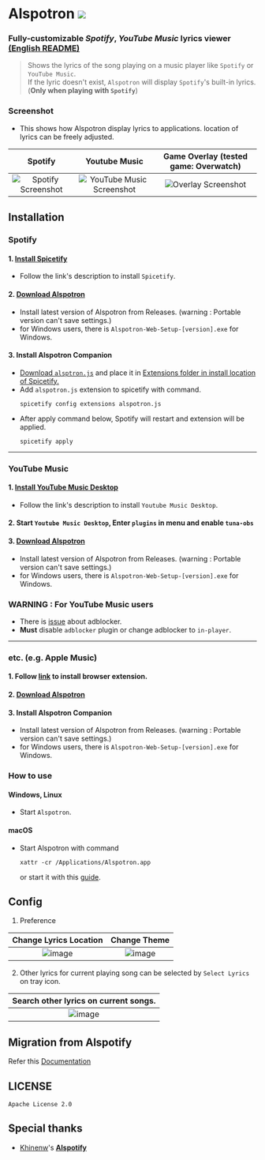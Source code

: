 # Alspotron <a href="https://github.com/organization/alspotron/releases/latest"><img src="https://img.shields.io/github/downloads/organization/alspotron/total.svg"/></a>

### Fully-customizable *Spotify*, *YouTube Music* lyrics viewer [(English README)](https://github.com/organization/alspotron/blob/master/README-i18n/en.md)

> Shows the lyrics of the song playing on a music player like `Spotify` or `YouTube Music`. \
> If the lyric doesn't exist, `Alspotron` will display `Spotify`'s built-in lyrics. (**Only when playing with `Spotify`**)

### Screenshot

-   This shows how Alspotron display lyrics to applications. location of lyrics can be freely adjusted.

|                         Spotify                        |                                                        Youtube Music                                                        |                         Game Overlay (tested game: Overwatch)                       |
| :----------------------------------------------------: | :-------------------------------------------------------------------------------------------------------------------------: | :----------------------------------------------------: |
| ![Spotify Screenshot](https://i.imgur.com/0JJMhaU.png) | ![YouTube Music Screenshot](https://github.com/organization/alspotron/assets/16558115/fc22323e-d0b2-4abc-882e-2281c13f4cf4) | ![Overlay Screenshot](https://github.com/organization/alspotron/assets/16558115/7bb95071-b8f7-45e1-af59-02e1586d5dcc) |

## Installation

### Spotify

#### 1.  [Install Spicetify](https://github.com/khanhas/spicetify-cli)

  -   Follow the link's description to install `Spicetify`.

#### 2.  [Download Alspotron](https://github.com/organization/alspotron/releases)

  -   Install latest version of Alspotron from Releases. (warning : Portable version can't save settings.)
  -   for Windows users, there is `Alspotron-Web-Setup-[version].exe` for Windows.

#### 3.  Install Alspotron Companion
  -   [Download `alsptron.js`](https://powernukkit.github.io/DownGit/#/home?directFile=1&url=https://github.com/organization/alspotron/blob/master/extensions/alspotron.js) and place it in [Extensions folder in install location of Spicetify.](https://spicetify.app/docs/advanced-usage/extensions/)
  -   Add `alspotron.js` extension to spicetify with command.
      ```
      spicetify config extensions alspotron.js
      ```
  -   After apply command below, Spotify will restart and extension will be applied.
      ```
      spicetify apply
      ``` 
---
### YouTube Music

#### 1.  [Install YouTube Music Desktop](https://github.com/th-ch/youtube-music/releases)

  -   Follow the link's description to install `Youtube Music Desktop`.

#### 2.  Start `Youtube Music Desktop`, Enter `plugins` in menu and enable `tuna-obs`
#### 3.  [Download Alspotron](https://github.com/organization/alspotron/releases)

  -   Install latest version of Alspotron from Releases. (warning : Portable version can't save settings.)
  -   for Windows users, there is `Alspotron-Web-Setup-[version].exe` for Windows.


### WARNING : For YouTube Music users

  -  There is [issue](https://github.com/organization/alspotron/issues/1) about adblocker.
  -  **Must** disable `adblocker` plugin or change adblocker to `in-player`.

---
### etc. (e.g. Apple Music)

#### 1.  Follow [link](https://github.com/univrsal/tuna) to install browser extension.
#### 2.  [Download Alspotron](https://github.com/organization/alspotron/releases)
#### 3.  Install Alspotron Companion
  -   Install latest version of Alspotron from Releases. (warning : Portable version can't save settings.)
  -   for Windows users, there is `Alspotron-Web-Setup-[version].exe` for Windows.

### How to use

#### Windows, Linux

-  Start `Alspotron`.

#### macOS

-   Start Alspotron with command
    ```
    xattr -cr /Applications/Alspotron.app
    ```
    or start it with this [guide](https://www.macworld.com/article/672947/how-to-open-a-mac-app-from-an-unidentified-developer.html).

## Config

1.  Preference

|                                        Change Lyrics Location                                            |                                                   Change Theme                                           |
| :------------------------------------------------------------------------------------------------------: | :------------------------------------------------------------------------------------------------------: |
| ![image](https://github.com/organization/alspotron/assets/16558115/d09cc0ec-cab7-4fd4-89fe-0836699e352a) | ![image](https://github.com/organization/alspotron/assets/16558115/2e4ae98b-559e-4e8d-b3bb-f5e3081bcf88) |

2.  Other lyrics for current playing song can be selected by `Select Lyrics` on tray icon.

|                                  Search other lyrics on current songs.                                   |
| :------------------------------------------------------------------------------------------------------: |
| ![image](https://github.com/organization/alspotron/assets/16558115/0315c44e-27cb-4882-a7d8-e6e91531790a) |

## Migration from Alspotify

Refer this [Documentation](https://github.com/organization/alspotron/blob/master/MIGRATION_FROM_ALSPOTIFY.md)

## LICENSE

`Apache License 2.0`

## Special thanks

-   [Khinenw](https://github.com/HelloWorld017)'s **[Alspotify](https://github.com/HelloWorld017/alspotify)**
